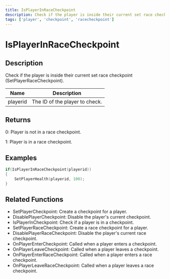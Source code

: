 ```yaml
---
title: IsPlayerInRaceCheckpoint
description: Check if the player is inside their current set race checkpoint (SetPlayerRaceCheckpoint).
tags: ['player', 'checkpoint', 'racecheckpoint']
---
```


# IsPlayerInRaceCheckpoint

<TagLinks />

## Description

Check if the player is inside their current set race checkpoint (SetPlayerRaceCheckpoint).


| Name | Description |
|------|-------------|
|playerid | The ID of the player to check.|


## Returns

 0: Player is not in a race checkpoint.

 1: Player is in a race checkpoint.



## Examples


```c
if(IsPlayerInRaceCheckpoint(playerid))
{
    SetPlayerHealth(playerid, 100);
}
```


## Related Functions


-  SetPlayerCheckpoint: Create a checkpoint for a player.
-  DisablePlayerCheckpoint: Disable the player's current checkpoint.
-  IsPlayerInCheckpoint: Check if a player is in a checkpoint.
-  SetPlayerRaceCheckpoint: Create a race checkpoint for a player.
-  DisablePlayerRaceCheckpoint: Disable the player's current race checkpoint.
-  OnPlayerEnterCheckpoint: Called when a player enters a checkpoint.
-  OnPlayerLeaveCheckpoint: Called when a player leaves a checkpoint.
-  OnPlayerEnterRaceCheckpoint: Called when a player enters a race checkpoint.
-  OnPlayerLeaveRaceCheckpoint: Called when a player leaves a race checkpoint.
